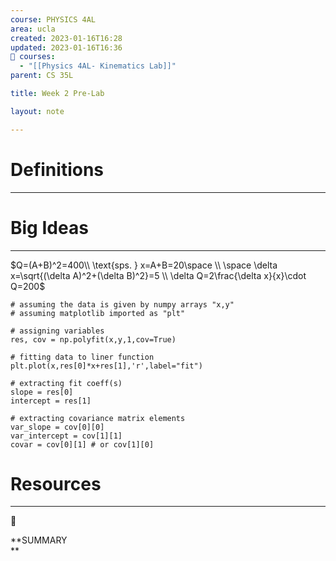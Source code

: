 ```yaml
---
course: PHYSICS 4AL
area: ucla
created: 2023-01-16T16:28
updated: 2023-01-16T16:36
📕 courses:
  - "[[Physics 4AL- Kinematics Lab]]"
parent: CS 35L

title: Week 2 Pre-Lab

layout: note

---
```

# Definitions

---

# Big Ideas

---

$Q=(A+B)^2=400\\ \text{sps. } x=A+B=20\space \\ \space \delta x=\sqrt{(\delta A)^2+(\delta B)^2}=5 \\ \delta Q=2\frac{\delta x}{x}\cdot Q=200$

```
# assuming the data is given by numpy arrays "x,y"
# assuming matplotlib imported as "plt"

# assigning variables
res, cov = np.polyfit(x,y,1,cov=True)

# fitting data to liner function
plt.plot(x,res[0]*x+res[1],'r',label="fit")

# extracting fit coeff(s)
slope = res[0]
intercept = res[1]

# extracting covariance matrix elements
var_slope = cov[0][0]
var_intercept = cov[1][1]
covar = cov[0][1] # or cov[1][0]
```

# Resources

---

[](https://www.notion.soundefined)

📌

**SUMMARY  
**